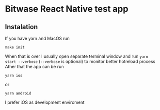 # Bitwase React Native test app 

## Instalation

If you have yarn and MacOS run
```
make init
```
When that is over I usually open separate terminal window and run `yarn start --verbose` (`--verbose` is optional) to monitor better hotreload process
Ather that the app can be run 
```
yarn ios
```
or
```
yarn android
```
I prefer iOS as development enviroment
